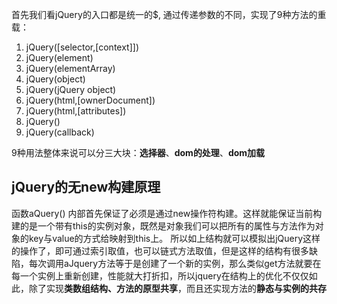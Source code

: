 首先我们看jQuery的入口都是统一的$, 通过传递参数的不同，实现了9种方法的重载：

1. jQuery([selector,[context]])
2. jQuery(element)
3. jQuery(elementArray)
4. jQuery(object)
5. jQuery(jQuery object)
6. jQuery(html,[ownerDocument])
7. jQuery(html,[attributes])
8. jQuery()
9. jQuery(callback)

9种用法整体来说可以分三大块：**选择器**、**dom的处理**、**dom加载**

<script>
  var aQuery = function(selector) {
    // 强制为对象
    if (!(this instanceof aQuery)) {
      return new aQuery(selector);
    }

    var elem = document.getElementById(/[^#].*/.exec(selector)[0]);
    this.length = 1;
    this[0] = elem;
    this.context = document;
    this.get = function(num) {
      return this[num];
    }
    
    return this;
  }
</script>


## jQuery的无new构建原理

函数aQuery() 内部首先保证了必须是通过new操作符构建。这样就能保证当前构建的是一个带有this的实例对象，既然是对象我们可以把所有的属性与方法作为对象的key与value的方式给映射到this上。
所以如上结构就可以模拟出jQuery这样的操作了，即可通过索引取值，也可以链式方法取值，但是这样的结构有很多缺陷，每次调用aJquery方法等于是创建了一个新的实例，那么类似get方法就要在每一个实例上重新创建，性能就大打折扣，所以jquery在结构上的优化不仅仅如此，除了实现**类数组结构、方法的原型共享**，而且还实现方法的**静态与实例的共存**
